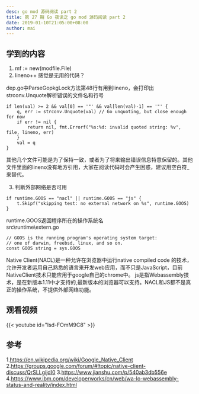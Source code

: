 ```yaml
---
desc: go mod 源码阅读 part 2
title: 第 27 期 Go 夜读之 go mod 源码阅读 part 2
date: 2019-01-10T21:05:00+08:00
author: mai
---
```


## 学到的内容

1. mf := new(modfile.File)
2. lineno++ 感觉是无用的代码？

dep.go中ParseGopkgLock方法第48行有用到lineno，会打印出strconv.Unquote解析错误的文件名和行号
```golang
if len(val) >= 2 && val[0] == '"' && val[len(val)-1] == '"' {
    q, err := strconv.Unquote(val) // Go unquoting, but close enough for now
    if err != nil {
        return nil, fmt.Errorf("%s:%d: invalid quoted string: %v", file, lineno, err)
    }
    val = q
}
```
其他几个文件可能是为了保持一致，或者为了将来输出错误信息特意保留的。其他文件里面的lineno没有地方引用，大家在阅读代码时会产生困惑，建议用空白符_来替代。

3. 判断外部网络是否可用

```golang
if runtime.GOOS == "nacl" || runtime.GOOS == "js" {
	t.Skipf("skipping test: no external network on %s", runtime.GOOS)
}
```

runtime.GOOS返回程序所在的操作系统名  
src\runtime\extern.go
```golang
// GOOS is the running program's operating system target:
// one of darwin, freebsd, linux, and so on.
const GOOS string = sys.GOOS
```

Native Client(NACL)是一种允许在浏览器中运行native compiled code 的技术，允许开发者运用自己熟悉的语言来开发web应用，而不只是JavaScript，目前NativeClient技术只能应用于google自己的chrome中。
js是指Webassembly技术，是在新版本1.11中才支持的,最新版本的浏览器可以支持。NACL和JS都不是真正的操作系统，不提供外部网络功能。


## 观看视频

{{< youtube id="Isd-FOmM9C8" >}}


## 参考

1.https://en.wikipedia.org/wiki/Google_Native_Client
2.https://groups.google.com/forum/#!topic/native-client-discuss/QrSLLgijdI0
3.https://www.jianshu.com/p/540ab3db556e
4.https://www.ibm.com/developerworks/cn/web/wa-lo-webassembly-status-and-reality/index.html